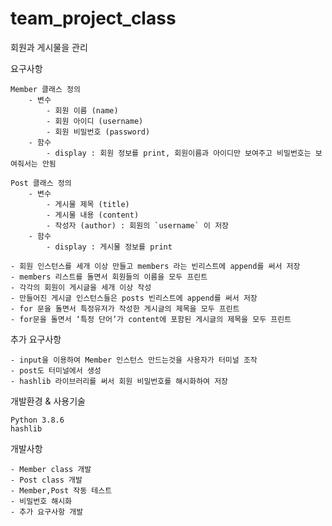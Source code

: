 # team_project_class
회원과 게시물을 관리

요구사항

    Member 클래스 정의
        - 변수
            - 회원 이름 (name)
            - 회원 아이디 (username)
            - 회원 비밀번호 (password)
        - 함수
            - display : 회원 정보를 print, 회원이름과 아이디만 보여주고 비밀번호는 보여줘서는 안됨
            
    Post 클래스 정의
        - 변수
            - 게시물 제목 (title)
            - 게시물 내용 (content)
            - 작성자 (author) : 회원의 `username` 이 저장
        - 함수
            - display : 게시물 정보를 print

    - 회원 인스턴스를 세개 이상 만들고 members 라는 빈리스트에 append를 써서 저장
	- members 리스트를 돌면서 회원들의 이름을 모두 프린트
    - 각각의 회원이 게시글을 세개 이상 작성
    - 만들어진 게시글 인스턴스들은 posts 빈리스트에 append를 써서 저장
	- for 문을 돌면서 특정유저가 작성한 게시글의 제목을 모두 프린트
	- for문을 돌면서 ‘특정 단어’가 content에 포함된 게시글의 제목을 모두 프린트


추가 요구사항

    - input을 이용하여 Member 인스턴스 만드는것을 사용자가 터미널 조작
    - post도 터미널에서 생성
    - hashlib 라이브러리를 써서 회원 비밀번호를 해시화하여 저장

개발환경 & 사용기술

    Python 3.8.6
    hashlib

개발사항

	- Member class 개발
	- Post class 개발
    - Member,Post 작동 테스트
    - 비밀번호 해시화
	- 추가 요구사항 개발
